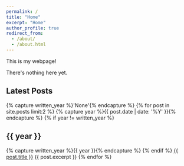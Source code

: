 ```yaml
---
permalink: /
title: "Home"
excerpt: "Home"
author_profile: true
redirect_from: 
  - /about/
  - /about.html
---
```


This is my webpage!

There's nothing here yet.


## Latest Posts
<div>
{% capture written_year %}'None'{% endcapture %}
{% for post in site.posts limit:2 %}
  {% capture year %}{{ post.date | date: '%Y' }}{% endcapture %}
  {% if year != written_year %}
    <h2 id="{{ year | slugify }}" class="archive__subtitle">{{ year }}</h2>
    {% capture written_year %}{{ year }}{% endcapture %}
  {% endif %}
    <a href="{{ post.url }}">{{ post.title }}</a>
    {{ post.excerpt }}
{% endfor %}
</div>